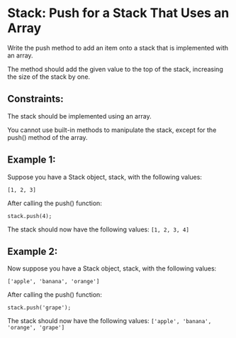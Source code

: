 # Stack: Push for a Stack That Uses an Array

Write the push method to add an item onto a stack that is implemented with an array.

The method should add the given value to the top of the stack, increasing the size of the stack by one.

## **Constraints:**

The stack should be implemented using an array.

You cannot use built-in methods to manipulate the stack, except for the push() method of the array.

## **Example 1:**

Suppose you have a Stack object, stack, with the following values:

`[1, 2, 3]`

After calling the push() function:

`stack.push(4);`

The stack should now have the following values: `[1, 2, 3, 4]`

## **Example 2:**

Now suppose you have a Stack object, stack, with the following values:

`['apple', 'banana', 'orange']`

After calling the push() function:

`stack.push('grape');`

The stack should now have the following values: `['apple', 'banana', 'orange', 'grape']`
